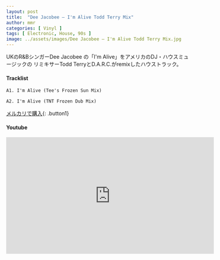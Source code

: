 ```yaml
---
layout: post
title:  "Dee Jacobee – I'm Alive Todd Terry Mix"
author: mmr
categories: [ Vinyl ]
tags: [ Electronic, House, 90s ]
image: ../assets/images/Dee Jacobee – I'm Alive Todd Terry Mix.jpg
---
```


UKのR&BシンガーDee Jacobee の「I'm Alive」をアメリカのDJ・ハウスミュージックの
リミキサーTodd TerryとD.A.R.C.がremixしたハウストラック。

#### Tracklist
```md
A1. I'm Alive (Tee's Frozen Sun Mix)

A2. I'm Alive (TNT Frozen Dub Mix)
```

[メルカリで購入](https://jp.mercari.com/item/m16492109605?afid=6142608987){: .button1}

#### Youtube
<iframe width="560" height="315" src="https://www.youtube.com/embed/H5636EYv1Bg?si=_TKF9owrrlyt5HYx" title="YouTube video player" frameborder="0" allow="accelerometer; autoplay; clipboard-write; encrypted-media; gyroscope; picture-in-picture; web-share" referrerpolicy="strict-origin-when-cross-origin" allowfullscreen></iframe>